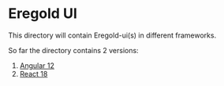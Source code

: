 # Eregold UI

This directory will contain Eregold-ui(s) in different frameworks.

So far the directory contains 2 versions:
1. [Angular 12](https://github.com/DigitalCrafting/eregold/tree/master/ui/angular)
2. [React 18](https://github.com/DigitalCrafting/eregold/tree/master/ui/react)